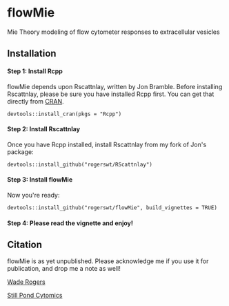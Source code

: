 # flowMie
Mie Theory modeling of flow cytometer responses to extracellular vesicles

## Installation

#### Step 1: Install Rcpp
flowMie depends upon Rscattnlay, written by Jon Bramble.  Before installing 
Rscattnlay, please be sure you have installed Rcpp first.  You can get that
directly from [CRAN](https://cran.r-project.org/web/packages/Rcpp/index.html).

`devtools::install_cran(pkgs = "Rcpp")`

#### Step 2: Install Rscattnlay
Once you have Rcpp installed, install Rscattnlay from my fork of Jon's package:

`devtools::install_github("rogerswt/RScattnlay")`

#### Step 3: Install flowMie
Now you're ready:

`devtools::install_github("rogerswt/flowMie", build_vignettes = TRUE)`

#### Step 4: Please read the vignette and enjoy!

## Citation
flowMie is as yet unpublished.  Please acknowledge me if you use it for publication,
and drop me a note as well!

[Wade Rogers](mailto:wade.rogers@spcytomics.com)

[Still Pond Cytomics](https://spcytomics.com)
